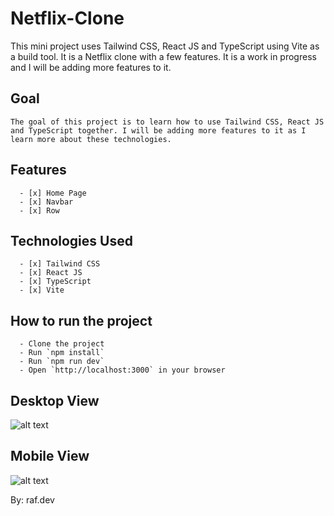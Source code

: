 # Netflix-Clone
  This mini project uses Tailwind CSS, React JS and TypeScript using Vite as a build tool. It is a Netflix clone with a few features. It is a work in progress and I will be adding more features to it.

## Goal
    The goal of this project is to learn how to use Tailwind CSS, React JS and TypeScript together. I will be adding more features to it as I learn more about these technologies.

## Features
      - [x] Home Page
      - [x] Navbar
      - [x] Row
  
## Technologies Used
      - [x] Tailwind CSS
      - [x] React JS
      - [x] TypeScript
      - [x] Vite

## How to run the project
      - Clone the project
      - Run `npm install`
      - Run `npm run dev`
      - Open `http://localhost:3000` in your browser

## Desktop View
![alt text](../netflix/src/assets/project-screentshots/image.png)

## Mobile View
![alt text](../netflix/src/assets/project-screentshots/image-1.png)


By: raf.dev